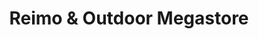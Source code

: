 ---
title: "Reimo & Outdoor Megastore"
url: /egelsbach/reimo-und-outdoor-megastore/
shop: Outdoor
---